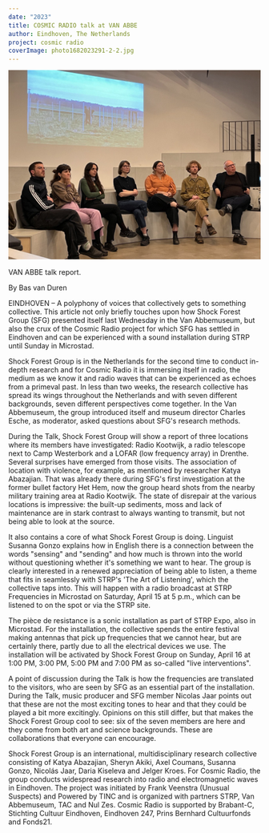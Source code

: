 ```yaml
---
date: "2023"
title: COSMIC RADIO talk at VAN ABBE
author: Eindhoven, The Netherlands
project: cosmic radio
coverImage: photo1682023291-2-2.jpg
---
```

![](photo1682023291-2.jpeg)

VAN ABBE talk report.

By Bas van Duren

EINDHOVEN – A polyphony of voices that collectively gets to something collective. This article not only briefly touches upon how Shock Forest Group (SFG) presented itself last Wednesday in the Van Abbemuseum, but also the crux of the Cosmic Radio project for which SFG has settled in Eindhoven and can be experienced with a sound installation during STRP until Sunday in Microstad.

Shock Forest Group is in the Netherlands for the second time to conduct in-depth research and for Cosmic Radio it is immersing itself in radio, the medium as we know it and radio waves that can be experienced as echoes from a primeval past. In less than two weeks, the research collective has spread its wings throughout the Netherlands and with seven different backgrounds, seven different perspectives come together. In the Van Abbemuseum, the group introduced itself and museum director Charles Esche, as moderator, asked questions about SFG's research methods.

During the Talk, Shock Forest Group will show a report of three locations where its members have investigated: Radio Kootwijk, a radio telescope next to Camp Westerbork and a LOFAR (low frequency array) in Drenthe. Several surprises have emerged from those visits. The association of location with violence, for example, as mentioned by researcher Katya Abazajian. That was already there during SFG's first investigation at the former bullet factory Het Hem, now the group heard shots from the nearby military training area at Radio Kootwijk. The state of disrepair at the various locations is impressive: the built-up sediments, moss and lack of maintenance are in stark contrast to always wanting to transmit, but not being able to look at the source.

It also contains a core of what Shock Forest Group is doing. Linguist Susanna Gonzo explains how in English there is a connection between the words "sensing" and "sending" and how much is thrown into the world without questioning whether it's something we want to hear. The group is clearly interested in a renewed appreciation of being able to listen, a theme that fits in seamlessly with STRP's 'The Art of Listening', which the collective taps into. This will happen with a radio broadcast at STRP Frequencies in Microstad on Saturday, April 15 at 5 p.m., which can be listened to on the spot or via the STRP site.

The pièce de resistance is a sonic installation as part of STRP Expo, also in Microstad. For the installation, the collective spends the entire festival making antennas that pick up frequencies that we cannot hear, but are certainly there, partly due to all the electrical devices we use. The installation will be activated by Shock Forest Group on Sunday, April 16 at 1:00 PM, 3:00 PM, 5:00 PM and 7:00 PM as so-called "live interventions".

A point of discussion during the Talk is how the frequencies are translated to the visitors, who are seen by SFG as an essential part of the installation. During the Talk, music producer and SFG member Nicolas Jaar points out that these are not the most exciting tones to hear and that they could be played a bit more excitingly. Opinions on this still differ, but that makes the Shock Forest Group cool to see: six of the seven members are here and they come from both art and science backgrounds. These are collaborations that everyone can encourage.

Shock Forest Group is an international, multidisciplinary research collective consisting of Katya Abazajian, Sheryn Akiki, Axel Coumans, Susanna Gonzo, Nicolás Jaar, Daria Kiseleva and Jelger Kroes. For Cosmic Radio, the group conducts widespread research into radio and electromagnetic waves in Eindhoven. The project was initiated by Frank Veenstra (Unusual Suspects) and Powered by TINC and is organized with partners STRP, Van Abbemuseum, TAC and Nul Zes. Cosmic Radio is supported by Brabant-C, Stichting Cultuur Eindhoven, Eindhoven 247, Prins Bernhard Cultuurfonds and Fonds21.
